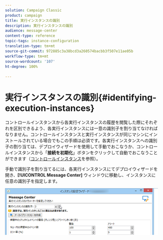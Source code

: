 ```yaml
---
solution: Campaign Classic
product: campaign
title: 実行インスタンスの識別
description: 実行インスタンスの識別
audience: message-center
content-type: reference
topic-tags: instance-configuration
translation-type: tm+mt
source-git-commit: 972885c3a38bcd3a260574bacbb3f507e11ae05b
workflow-type: tm+mt
source-wordcount: '107'
ht-degree: 100%

---
```



# 実行インスタンスの識別{#identifying-execution-instances}

コントロールインスタンスから各実行インスタンスの履歴を閲覧した際にそれぞれを区別できるよう、各実行インスタンスには一意の識別子を割り当てなければなりません。コントロールインスタンスと実行インスタンスが同じマシンにインストールされている場合でもこの手順は必須です。各実行インスタンスへの識別子の割り当ては、デプロイウィザードを使用して手動でおこなうか、コントロールインスタンスから「**接続を初期化**」ボタンをクリックして自動でおこなうことができます（[コントロールインスタンス](../../message-center/using/creating-a-shared-connection.md#control-instance)を参照）。

手動で識別子を割り当てるには、各実行インスタンスにてデプロイウィザードを開き、**[!UICONTROL Message Center]** ウィンドウに移動し、インスタンスに任意の識別子を指定します。

![](assets/messagecenter_id_execinstance_001.png)

